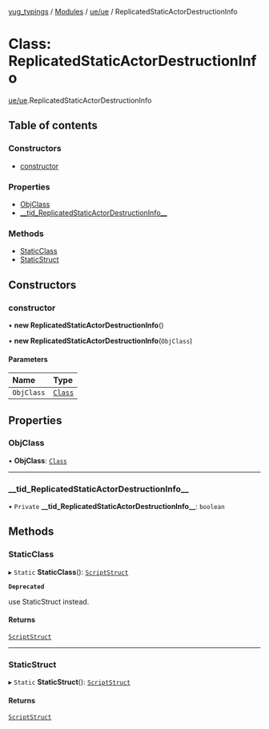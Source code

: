 [yug_typings](../README.md) / [Modules](../modules.md) / [ue/ue](../modules/ue_ue.md) / ReplicatedStaticActorDestructionInfo

# Class: ReplicatedStaticActorDestructionInfo

[ue/ue](../modules/ue_ue.md).ReplicatedStaticActorDestructionInfo

## Table of contents

### Constructors

- [constructor](ue_ue.ReplicatedStaticActorDestructionInfo.md#constructor)

### Properties

- [ObjClass](ue_ue.ReplicatedStaticActorDestructionInfo.md#objclass)
- [\_\_tid\_ReplicatedStaticActorDestructionInfo\_\_](ue_ue.ReplicatedStaticActorDestructionInfo.md#__tid_replicatedstaticactordestructioninfo__)

### Methods

- [StaticClass](ue_ue.ReplicatedStaticActorDestructionInfo.md#staticclass)
- [StaticStruct](ue_ue.ReplicatedStaticActorDestructionInfo.md#staticstruct)

## Constructors

### constructor

• **new ReplicatedStaticActorDestructionInfo**()

• **new ReplicatedStaticActorDestructionInfo**(`ObjClass`)

#### Parameters

| Name | Type |
| :------ | :------ |
| `ObjClass` | [`Class`](ue_ue.Class.md) |

## Properties

### ObjClass

• **ObjClass**: [`Class`](ue_ue.Class.md)

___

### \_\_tid\_ReplicatedStaticActorDestructionInfo\_\_

• `Private` **\_\_tid\_ReplicatedStaticActorDestructionInfo\_\_**: `boolean`

## Methods

### StaticClass

▸ `Static` **StaticClass**(): [`ScriptStruct`](ue_ue.ScriptStruct.md)

**`Deprecated`**

use StaticStruct instead.

#### Returns

[`ScriptStruct`](ue_ue.ScriptStruct.md)

___

### StaticStruct

▸ `Static` **StaticStruct**(): [`ScriptStruct`](ue_ue.ScriptStruct.md)

#### Returns

[`ScriptStruct`](ue_ue.ScriptStruct.md)
